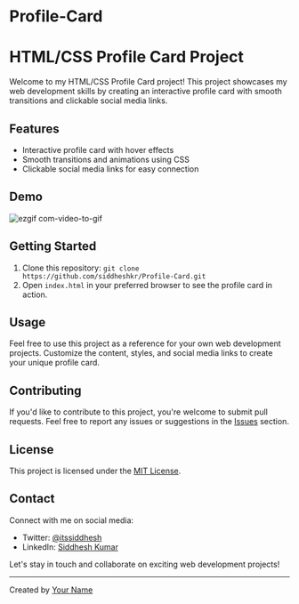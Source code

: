 # Profile-Card
# HTML/CSS Profile Card Project

Welcome to my HTML/CSS Profile Card project! This project showcases my web development skills by creating an interactive profile card with smooth transitions and clickable social media links.

## Features

- Interactive profile card with hover effects
- Smooth transitions and animations using CSS
- Clickable social media links for easy connection

## Demo
![ezgif com-video-to-gif](https://github.com/Siddheshkr/Profile-Card/assets/84951276/11140866-b5f4-4ede-97ba-1118661bbc64)




## Getting Started

1. Clone this repository: `git clone https://github.com/siddheshkr/Profile-Card.git`
2. Open `index.html` in your preferred browser to see the profile card in action.

## Usage

Feel free to use this project as a reference for your own web development projects. Customize the content, styles, and social media links to create your unique profile card.

## Contributing

If you'd like to contribute to this project, you're welcome to submit pull requests. Feel free to report any issues or suggestions in the [Issues](https://github.com/siddheshkr/Profile-Card/issues) section.

## License

This project is licensed under the [MIT License](LICENSE).

## Contact

Connect with me on social media:
- Twitter: [@itssiddhesh](https://twitter.com/itssiddhesh)
- LinkedIn: [Siddhesh Kumar](https://www.linkedin.com/in/siddheshkumar)

Let's stay in touch and collaborate on exciting web development projects!

---
Created by [Your Name](https://github.com/siddheshkr)

